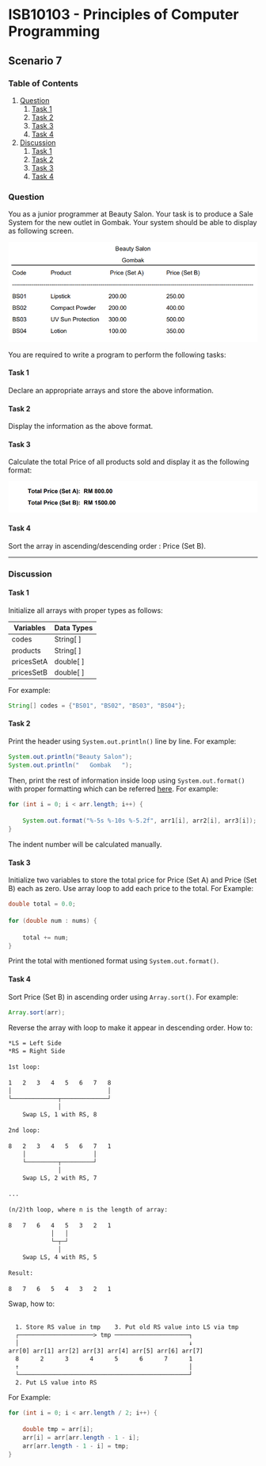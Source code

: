 # ISB10103 - Principles of Computer Programming

## Scenario 7

### Table of Contents

1.  [Question](#question)
    1.  [Task 1](#task-1)
    2.  [Task 2](#task-2)
    3.  [Task 3](#task-3)
    4.  [Task 4](#task-4)
2.  [Discussion](#discussion)
    1.  [Task 1](#task-1-1)
    1.  [Task 2](#task-2-1)
    1.  [Task 3](#task-3-1)
    1.  [Task 4](#task-4-1)

### Question

You as a junior programmer at Beauty Salon. Your task is to produce a Sale System for the new outlet in Gombak. Your system should be able to display as following screen.

![](/assets/images/01.png)

You are required to write a program to perform the following tasks:

#### Task 1

Declare an appropriate arrays and store the above information.

#### Task 2

Display the information as the above format.

#### Task 3

Calculate the total Price of all products sold and display it as the following format:

![](/assets/images/02.png)

#### Task 4

Sort the array in ascending/descending order : Price (Set B).

<hr>

### Discussion

#### Task 1

Initialize all arrays with proper types as follows:

| Variables  | Data Types |
| ---------- | ---------- |
| codes      | String[ ]  |
| products   | String[ ]  |
| pricesSetA | double[ ]  |
| pricesSetB | double[ ]  |

For example:

```Java
String[] codes = {"BS01", "BS02", "BS03", "BS04"};
```

#### Task 2

Print the header using `System.out.println()` line by line. For example:

```Java
System.out.println("Beauty Salon");
System.out.println("   Gombak   ");
```

Then, print the rest of information inside loop using `System.out.format()` with proper formatting which can be referred [here](https://www.baeldung.com/java-printstream-printf). For example:

```Java
for (int i = 0; i < arr.length; i++) {

    System.out.format("%-5s %-10s %-5.2f", arr1[i], arr2[i], arr3[i]);
}
```

The indent number will be calculated manually.

#### Task 3

Initialize two variables to store the total price for Price (Set A) and Price (Set B) each as zero. Use array loop to add each price to the total. For Example:

```Java
double total = 0.0;

for (double num : nums) {

    total += num;
}
```

Print the total with mentioned format using `System.out.format()`.

#### Task 4

Sort Price (Set B) in ascending order using `Array.sort()`. For example:

```Java
Array.sort(arr);
```

Reverse the array with loop to make it appear in descending order. How to:

```
*LS = Left Side
*RS = Right Side

1st loop:

1   2   3   4   5   6   7   8
│                           │
└─────────────┬─────────────┘
              │
    Swap LS, 1 with RS, 8

2nd loop:

8   2   3   4   5   6   7   1
    │                   │
    └─────────┬─────────┘
              │
    Swap LS, 2 with RS, 7

...

(n/2)th loop, where n is the length of array:

8   7   6   4   5   3   2   1
            │   │
            └─┬─┘
              │
    Swap LS, 4 with RS, 5

Result:

8   7   6   5   4   3   2   1
```

Swap, how to:

```

  1. Store RS value in tmp    3. Put old RS value into LS via tmp
  ┌─────────────────────> tmp ─────────────────────┐
  │                                                ↓
arr[0] arr[1] arr[2] arr[3] arr[4] arr[5] arr[6] arr[7]
  8      2      3      4      5      6      7      1
  ↑                                                │
  └────────────────────────────────────────────────┘
  2. Put LS value into RS
```

For Example:

```Java
for (int i = 0; i < arr.length / 2; i++) {

    double tmp = arr[i];
    arr[i] = arr[arr.length - 1 - i];
    arr[arr.length - 1 - i] = tmp;
}
```
